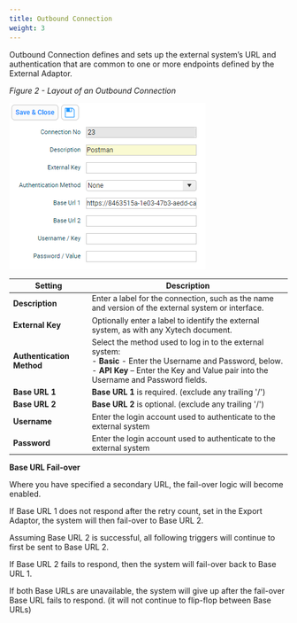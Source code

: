 ```yaml
---
title: Outbound Connection
weight: 3
---
```



Outbound Connection defines and sets up the external system’s URL and authentication that are common to one or more endpoints defined by the External Adaptor.

_Figure 2 - Layout of an Outbound Connection_

![](assets/Pasted%20image%2020240806144429.png)

| Setting                   | Description                                                                                                                                                                                                  |
| ------------------------- | ------------------------------------------------------------------------------------------------------------------------------------------------------------------------------------------------------------ |
| **Description**           | Enter a label for the connection, such as the name and version of the external system or interface.                                                                                                          |
| **External Key**          | Optionally enter a label to identify the external system, as with any Xytech document.                                                                                                                       |
| **Authentication Method** | Select the method used to log in to the external system:<br>-   **Basic** - Enter the Username and Password, below.<br>-   **API Key** – Enter the Key and Value pair into the Username and Password fields. |
| **Base URL 1**            | **Base URL 1** is required. (exclude any trailing '/')                                                                                                                                                       |
| **Base URL 2**            | **Base URL 2** is optional. (exclude any trailing '/')                                                                                                                                                       |
| **Username**              | Enter the login account used to authenticate to the external system                                                                                                                                          |
| **Password**              | Enter the login account used to authenticate to the external system                                                                                                                                          |

**Base URL Fail-over**

Where you have specified a secondary URL, the fail-over logic will become enabled.

If Base URL 1 does not respond after the retry count, set in the Export Adaptor, the system will then fail-over to Base URL 2.

Assuming Base URL 2 is successful, all following triggers will continue to first be sent to Base URL 2.

If Base URL 2 fails to respond, then the system will fail-over back to Base URL 1. 

If both Base URLs are unavailable, the system will give up after the fail-over Base URL fails to respond. (it will not continue to flip-flop between Base URLs)
